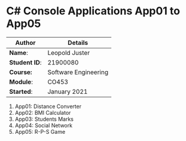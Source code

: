 # C# Console Applications App01 to App05
| Author | Details |
| ---- | ---- |
**Name**: | Leopold Juster  |
**Student ID**: | 21900080 |
**Course:** | Software Engineering |
**Module**: | CO453     |
**Started**: | January 2021 |    

1. App01: Distance Converter
2. App02: BMI Calculator
3. App03: Students Marks
4. App04: Social Network
5. App05: R-P-S Game
